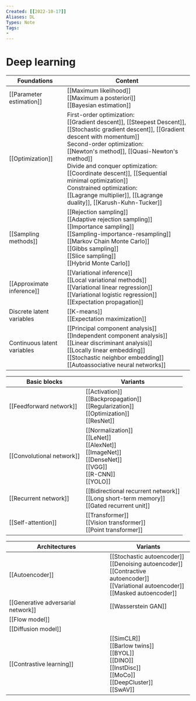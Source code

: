 ```yaml
---
Created: [[2022-10-17]]
Aliases: DL
Types: Note
Tags: 
- 
---
```

# Deep learning

| Foundations                 | Content                                                                                                                                                                                                                                                                                                                                                                                                                                   |
| --------------------------- | ----------------------------------------------------------------------------------------------------------------------------------------------------------------------------------------------------------------------------------------------------------------------------------------------------------------------------------------------------------------------------------------------------------------------------------------- |
| [[Parameter estimation]]    | [[Maximum likelihood]]<br>[[Maximum a posteriori]]<br>[[Bayesian estimation]]                                                                                                                                                                                                                                                                                                                                                             |
| [[Optimization]]            | First-order optimization: <br>[[Gradient descent]], [[Steepest Descent]], [[Stochastic gradient descent]], [[Gradient descent with momentum]]<br>Second-order optimization: <br>[[Newton's method]], [[Quasi-Newton's method]]<br>Divide and conquer optimization: <br>[[Coordinate descent]], [[Sequential minimal optimization]]<br>Constrained optimization: <br>[[Lagrange multiplier]], [[Lagrange duality]], [[Karush-Kuhn-Tucker]] |
| [[Sampling methods]]        | [[Rejection sampling]]<br>[[Adaptive rejection sampling]]<br>[[Importance sampling]]<br>[[Sampling-importance-resampling]]<br>[[Markov Chain Monte Carlo]]<br>[[Gibbs sampling]]<br>[[Slice sampling]]<br>[[Hybrid Monte Carlo]]                                                                                                                                                                                                          |
| [[Approximate inference]]   | [[Variational inference]]<br>[[Local variational methods]]<br>[[Variational linear regression]]<br>[[Variational logistic regression]]<br>[[Expectation propagation]]                                                                                                                                                                                                                                                                     |
| Discrete latent variables   | [[K-means]]<br>[[Expectation maximization]]                                                                                                                                                                                                                                                                                                                                                                                               |
| Continuous latent variables | [[Principal component analysis]]<br>[[Independent component analysis]]<br>[[Linear discriminant analysis]]<br>[[Locally linear embedding]]<br>[[Stochastic neighbor embedding]]<br>[[Autoassociative neural networks]]                                                                                                                                                                                                                    |

| Basic blocks              | Variants                                                                                                          |
| ------------------------- | ----------------------------------------------------------------------------------------------------------------- |
| [[Feedforward network]]   | [[Activation]]<br>[[Backpropagation]]<br>[[Regularization]]<br>[[Optimization]]<br>[[ResNet]]                     |
| [[Convolutional network]] | [[Normalization]]<br>[[LeNet]]<br>[[AlexNet]]<br>[[ImageNet]]<br>[[DenseNet]]<br>[[VGG]]<br>[[R-CNN]]<br>[[YOLO]] |
| [[Recurrent network]]     | [[Bidirectional recurrent network]]<br>[[Long short-term memory]]<br>[[Gated recurrent unit]]                     |
| [[Self-attention]]        | [[Transformer]]<br>[[Vision transformer]]<br>[[Point transformer]]                                                |

| Architectures                      | Variants                                                                                                          |
| ---------------------------------- | ----------------------------------------------------------------------------------------------------------------- |
| [[Autoencoder]]                    | [[Stochastic autoencoder]]<br>[[Denoising autoencoder]]<br>[[Contractive autoencoder]]<br>[[Variational autoencoder]]<br>[[Masked autoencoder]]                                                             |
| [[Generative adversarial network]] | [[Wasserstein GAN]]                                                                                               |
| [[Flow model]]                     |                                                                                                                   |
| [[Diffusion model]]                |                                                                                                                   |
| [[Contrastive learning]]           | [[SimCLR]]<br>[[Barlow twins]]<br>[[BYOL]]<br>[[DINO]]<br>[[InstDisc]]<br>[[MoCo]]<br>[[DeepCluster]]<br>[[SwAV]] |
